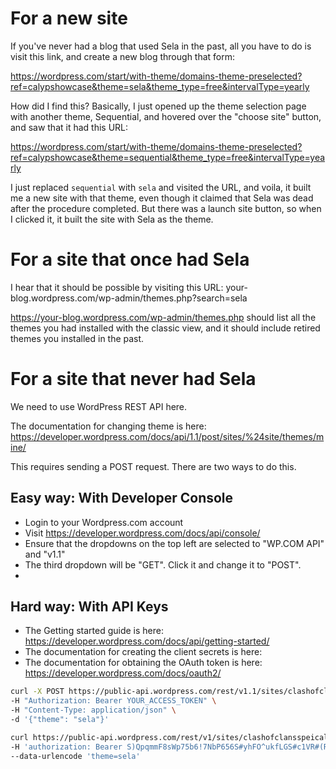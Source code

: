 # For a new site

If you've never had a blog that used Sela in the past, all you have to do is visit this link, and create a new blog through that form:

https://wordpress.com/start/with-theme/domains-theme-preselected?ref=calypshowcase&theme=sela&theme_type=free&intervalType=yearly

How did I find this? Basically, I just opened up the theme selection page with another theme, Sequential, and hovered over the "choose site" button, and saw that it had this URL:

https://wordpress.com/start/with-theme/domains-theme-preselected?ref=calypshowcase&theme=sequential&theme_type=free&intervalType=yearly

I just replaced `sequential` with `sela` and visited the URL, and voila, it built me a new site with that theme, even though it claimed that Sela was dead after the procedure completed. But there was a launch site button, so when I clicked it, it built the site with Sela as the theme.

# For a site that once had Sela

I hear that it should be possible by visiting this URL: your-blog.wordpress.com/wp-admin/themes.php?search=sela

https://your-blog.wordpress.com/wp-admin/themes.php should list all the themes you had installed with the classic view, and it should include retired themes you installed in the past.

# For a site that never had Sela

We need to use WordPress REST API here.

The documentation for changing theme is here: https://developer.wordpress.com/docs/api/1.1/post/sites/%24site/themes/mine/

This requires sending a POST request. There are two ways to do this.
## Easy way: With Developer Console
- Login to your Wordpress.com account
- Visit https://developer.wordpress.com/docs/api/console/
- Ensure that the dropdowns on the top left are selected to "WP.COM API" and "v1.1"
- The third dropdown will be "GET". Click it and change it to "POST".
- 

## Hard way: With API Keys


- The Getting started guide is here: https://developer.wordpress.com/docs/api/getting-started/
- The documentation for creating the client secrets is here: 
- The documentation for obtaining the OAuth token is here: https://developer.wordpress.com/docs/oauth2/

```sh
curl -X POST https://public-api.wordpress.com/rest/v1.1/sites/clashofclansspeical.wordpress.com/themes/mine \
-H "Authorization: Bearer YOUR_ACCESS_TOKEN" \
-H "Content-Type: application/json" \
-d '{"theme": "sela"}'
```

```sh
curl https://public-api.wordpress.com/rest/v1/sites/clashofclansspeical.wordpress.com/themes/mine \
-H 'authorization: Bearer S)QpqmmF8sWp75b6!7NbP656S#yhFO^ukfLGS#c1VR#(Ru5hc#qX@ELFh#Si4c3M' \
--data-urlencode 'theme=sela'
```
